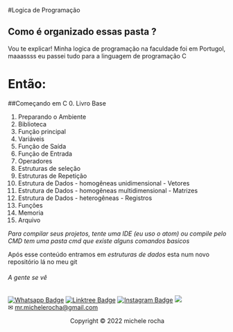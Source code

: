 #Logica de Programação
## Como é organizado essas pasta ?

Vou te explicar!
Minha logica de programação na faculdade foi em Portugol,
maaassss eu passei tudo para a linguagem de programação C

# Então:
##Começando em C
0. Livro Base
1. Preparando o Ambiente
2. Biblioteca
3. Função principal
4. Variáveis
5. Função de Saída
6. Função de Entrada
7. Operadores
8. Estruturas de seleção
9. Estruturas de Repetição
10. Estrutura de Dados - homogêneas unidimensional - Vetores
11. Estrutura de Dados - homogêneas multidimensional - Matrizes
12. Estrutura de Dados - heterogêneas - Registros
13. Funções
14. Memoria
15. Arquivo

*Para compilar seus projetos, tente uma IDE (eu uso o atom) ou compile pelo CMD*
*tem uma pasta cmd que existe alguns comandos basicos*


Após esse conteúdo entramos em *estruturas de dados* esta num novo repositório lá no meu git

###### A gente se vê

[![Whatsapp Badge](https://img.shields.io/badge/WhatsApp-25D366?style=for-the-badge&logo=whatsapp&logoColor=white)](https://wa.me/5511951864397)
[![Linktree Badge](https://img.shields.io/badge/linktree-39E09B?style=for-the-badge&logo=linktree&logoColor=white)](https://linktr.ee/mrmichelerocha)
[![Instagram Badge](https://img.shields.io/badge/Instagram-E4405F?style=for-the-badge&logo=instagram&logoColor=white)](https://www.instagram.com/mr.michelerocha/?hl=pt-br)
  <a href="https://www.linkedin.com/in/enc-michele-rocha/" target="_blank"><img src="https://img.shields.io/badge/-LinkedIn-%230077B5?style=for-the-badge&logo=linkedin&logoColor=white" target="_blank"></a>  
✉ mr.michelerocha@gmail.com




<p align="center">Copyright © 2022 michele rocha</p>
